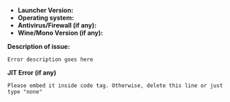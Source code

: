 - **Launcher Version:** 
- **Operating system:** 
- **Antivirus/Firewall (if any):** 
- **Wine/Mono Version (if any):** 

**Description of issue:**
```
Error description goes here
```

**JIT Error (if any)**
```
Please embed it inside code tag. Otherwise, delete this line or just type "none"
```